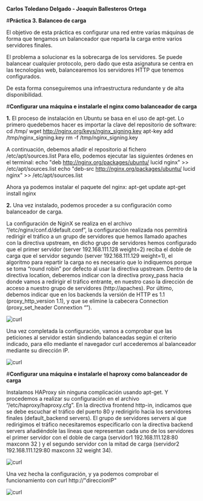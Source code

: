 **Carlos Toledano Delgado - Joaquín Ballesteros Ortega**

#**Práctica 3. Balanceo de carga**


El objetivo de esta práctica es configurar una red entre varias máquinas de forma que
tengamos un balanceador que reparta la carga entre varios servidores finales.

El problema a solucionar es la sobrecarga de los servidores. Se puede balancear
cualquier protocolo, pero dado que esta asignatura se centra en las tecnologías web,
balancearemos los servidores HTTP que tenemos configurados.

De esta forma conseguiremos una infraestructura redundante y de alta disponibilidad.


#**Configurar una máquina e instalarle el nginx como balanceador de carga**

**1.**
El proceso de instalación en Ubuntu se basa en el uso de apt-get. Lo primero quedebemos hacer es importar la clave del repositorio de software: 
cd /tmp/
wget http://nginx.org/keys/nginx_signing.key
apt-key add /tmp/nginx_signing.key
rm -f /tmp/nginx_signing.key 

A continuación, debemos añadir el repositorio al fichero /etc/apt/sources.list Para ello, podemos ejecutar las siguientes órdenes en el terminal: 
echo "deb http://nginx.org/packages/ubuntu/ lucid nginx" >> /etc/apt/sources.list
echo "deb-src http://nginx.org/packages/ubuntu/ lucid nginx" >> /etc/apt/sources.list 

Ahora ya podemos instalar el paquete del nginx: 
apt-get update
apt-get install nginx 

**2.**
Una vez instalado, podemos proceder a su configuración como balanceador de carga.

La configuración de NginX se realiza en el archivo “/etc/nginx/conf.d/default.conf”, la configuración realizada nos permitirá redirigir el tráfico a un grupo de servidores que hemos llamado apaches con la directiva upstream, en dicho grupo de servidores hemos configurado que el primer servidor (server 192.168.111.128 weight=2) reciba el doble de carga que el servidor segundo (server 192.168.111.129 weight=1), el algoritmo para repartir la carga no es necesario que lo indiquemos porque se toma “round robin” por defecto al usar la directiva upstream. Dentro de la directiva location, deberemos indicar con la directiva proxy_pass hacia donde vamos a redirigir el tráfico entrante, en nuestro caso la dirección de acceso a nuestro grupo de servidores (http://apaches). Por último, debemos indicar que en los backends la versión de HTTP es 1.1 (proxy_http_version 1.1), y que se elimine la cabecera Connection (proxy_set_header Connextion “”).

![curl](https://github.com/carlillostole/Carlillostole-swap/blob/master/PRACTICA3/img/tar%20m1.png?raw=true)

Una vez completada la configuración, vamos a comprobar que las peticiones al servidor están sindiendo balanceadas según el criterio indicado, para ello mediante el navegador curl accederemos al balanceador mediante su dirección IP.

![curl](https://github.com/carlillostole/Carlillostole-swap/blob/master/PRACTICA3/img/tar%20m1.png?raw=true)


#**Configurar una máquina e instalarle el haproxy como balanceador de carga**

Instalamos HAProxy sin ninguna complicación usando apt-get. Y procedemos a realizar su configuración en el archivo “/etc/haproxy/haproxy.cfg”. En la directiva frontend http-in, indicamos que se debe escuchar el tráfico del puerto 80 y redirigirlo hacia los servidores finales (default_backend servers). El grupo de servidores servers al que redirigimos el tráfico necesitaremos especificarlo con la directiva backend servers añadiéndole las líneas que representan cada uno de los servidores el primer servidor con el doble de carga (servidor1 192.168.111.128:80 maxconn 32 ) y el segundo servidor con la mitad de carga (servidor2 192.168.111.129:80 maxconn 32 weight 34). 

![curl](https://github.com/carlillostole/Carlillostole-swap/blob/master/PRACTICA3/img/tar%20m1.png?raw=true)

Una vez hecha la configuración, y ya podemos comprobar el funcionamiento con curl http://"direccionIP"

![curl](https://github.com/carlillostole/Carlillostole-swap/blob/master/PRACTICA3/img/tar%20m1.png?raw=true)
















